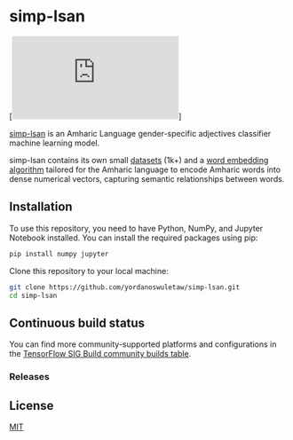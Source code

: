 # simp-lsan


[![amharic-script](https://github.com/yordanoswuletaw/simp-lsan/blob/main/amharic-script.json)]

[simp-lsan](https://github.com/yordanoswuletaw/simp-lsan) is an Amharic Language gender-specific adjectives classifier machine learning model.

simp-lsan contains its own small [datasets](https://github.com/yordanoswuletaw/simp-lsan/blob/main/datasets.csv) (1k+) and a [word embedding algorithm](https://github.com/yordanoswuletaw/simp-lsan/blob/main/smp-lsan-v3.ipynb) tailored for the Amharic language to encode Amharic words into dense numerical vectors, capturing semantic relationships between words.


## Installation

To use this repository, you need to have Python, NumPy, and Jupyter Notebook installed. You can install the required packages using pip:

```bash
pip install numpy jupyter
```

Clone this repository to your local machine:

```bash
git clone https://github.com/yordanoswuletaw/simp-lsan.git
cd simp-lsan
```

## Continuous build status

You can find more community-supported platforms and configurations in the
[TensorFlow SIG Build community builds table](https://github.com/tensorflow/build#community-supported-tensorflow-builds).

### Releases


## License

[MIT](LICENSE)

